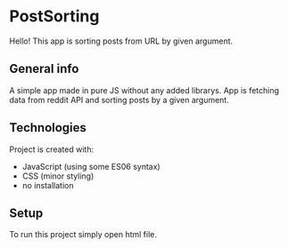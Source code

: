 # PostSorting
Hello! This app is sorting posts from URL by given argument.

## General info
A simple app made in pure JS without any added librarys. App is fetching data from reddit API and sorting posts by a given argument.

## Technologies
Project is created with: 
* JavaScript (using some ES06 syntax)
* CSS (minor styling)
* no installation 

## Setup
To run this project simply open html file.